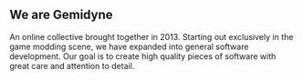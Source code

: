 ## We are Gemidyne

An online collective brought together in 2013. Starting out exclusively in the game modding scene, we have expanded into general software development. Our goal is to create high quality pieces of software with great care and attention to detail.
